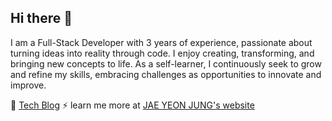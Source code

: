 ## Hi there 👋

I am a Full-Stack Developer with 3 years of experience, passionate about turning ideas into reality through code. I enjoy creating, transforming, and bringing new concepts to life. As a self-learner, I continuously seek to grow and refine my skills, embracing challenges as opportunities to innovate and improve.

📝 [Tech Blog](https://medium.com/@jaeyeonjung3)
⚡ learn me more at [JAE YEON JUNG's website](https://solbijae.github.io/jaeyeonjung/)

<!--
**solbijae/solbijae** is a ✨ _special_ ✨ repository because its `README.md` (this file) appears on your GitHub profile.

Here are some ideas to get you started:

- 🔭 I’m currently working on ...
- 🌱 I’m currently learning ...
- 👯 I’m looking to collaborate on ...
- 🤔 I’m looking for help with ...
- 💬 Ask me about ...
- 📫 How to reach me: ...
- 😄 Pronouns: ...
- ⚡ Fun fact: ...

https://shields.io/ 사용해서 아이콘 추가 가능
-->
